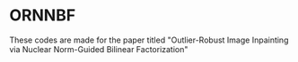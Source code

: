 # ORNNBF
These codes are made for the paper titled "Outlier-Robust Image Inpainting via Nuclear Norm-Guided Bilinear Factorization"
